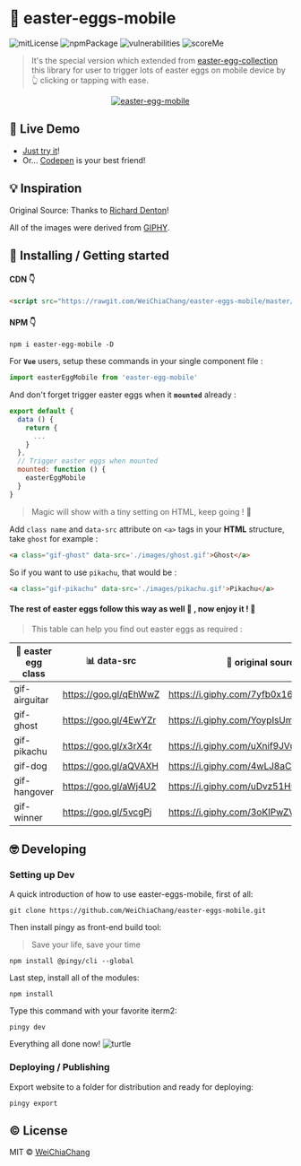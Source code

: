 # 📱 easter-eggs-mobile

![mitLicense](https://img.shields.io/badge/License-MIT-yellow.svg)
![npmPackage](https://badge.fury.io/js/easter-egg-mobile.svg)
![vulnerabilities](https://snyk.io/test/npm/easter-egg-mobile/badge.svg)
![scoreMe](https://readme-score-api.herokuapp.com/score.svg?url=WeiChiaChang/easter-eggs-mobile)

> It's the special version which extended from [easter-egg-collection](https://github.com/WeiChiaChang/easter-egg-collection) this library for user to trigger lots of easter eggs on mobile device by 👆 clicking or tapping with ease.

<p align="center">
  <a target="_blank" href="https://github.com/WeiChiaChang/easter-eggs-mobile">
    <img alt="easter-egg-mobile" src="https://i.imgur.com/HE3hzAO.gif">
  </a>
</p>

## 🤘 Live Demo

- [Just try it](https://git.io/v5PQC)!
- Or... [Codepen](https://codepen.io/WeiChiaChang/pen/BwByxN?editors=1100) is your best friend!

## 💡 Inspiration

Original Source: Thanks to [Richard Denton](https://codepen.io/isdampe/pen/OXYZZO)!

All of the images were derived from [GIPHY](https://giphy.com/).

## 🎉 Installing / Getting started

#### CDN 👇

```html
<script src="https://rawgit.com/WeiChiaChang/easter-eggs-mobile/master/scripts/easter-egg-mobile.js"></script>
```

#### NPM 👇

```shell
npm i easter-egg-mobile -D
```

For <b>`Vue`</b> users, setup these commands in your single component file :

```javascript
import easterEggMobile from 'easter-egg-mobile'
```

And don't forget trigger easter eggs when it <b>`mounted`</b> already :

```javascript
export default {
  data () {
    return {
      ...
    }
  },
  // Trigger easter eggs when mounted
  mounted: function () {
    easterEggMobile
  }
}
```

> Magic will show with a tiny setting on HTML, keep going ! 💪 

Add `class name` and `data-src` attribute on `<a>` tags in your <b>HTML</b> structure, take `ghost` for example :

```html
<a class="gif-ghost" data-src='./images/ghost.gif'>Ghost</a>
```

So if you want to use `pikachu`, that would be :
```html
<a class="gif-pikachu" data-src='./images/pikachu.gif'>Pikachu</a>
```

#### The rest of easter eggs follow this way as well 🎉 , now enjoy it ! 🍾 

> This table can help you find out easter eggs as required : 

🐰 easter egg class | 📊 data-src | 💯 original source | 🔊 sound
------------------- | ----------- | ----------------- | --------
gif-airguitar | https://goo.gl/qEhWwZ | https://i.giphy.com/7yfb0x166Coms.gif | 🔕
gif-ghost | https://goo.gl/4EwYZr | https://i.giphy.com/YoypIsUmXXI52.gif | 🔕
gif-pikachu | https://goo.gl/x3rX4r | https://i.giphy.com/uXnif9JVu6VnW.gif | 🔔
gif-dog | https://goo.gl/aQVAXH | https://i.giphy.com/4wLJ8aC0V68x2.gif | 🔕 
gif-hangover | https://goo.gl/aWj4U2 | https://i.giphy.com/uDvz51Hu6PONi.gif | 🔕 
gif-winner | https://goo.gl/5vcgPj | https://i.giphy.com/3oKIPwZVHEiM2B3ljq.gif | 🔕 


## 🤓 Developing

### Setting up Dev

A quick introduction of how to use easter-eggs-mobile, first of all:

```shell
git clone https://github.com/WeiChiaChang/easter-eggs-mobile.git
```

Then install pingy as front-end build tool:

> Save your life, save your time

```shell
npm install @pingy/cli --global
```

Last step, install all of the modules:

```shell
npm install
```

Type this command with your favorite iterm2:

```shell
pingy dev
```

Everything all done now! ![turtle](http://i.imgur.com/879dfXS.gif)


### Deploying / Publishing
Export website to a folder for distribution and ready for deploying:

```shell
pingy export
```

## ©️ License

MIT © [WeiChiaChang](https://github.com/WeiChiaChang/)
